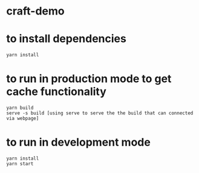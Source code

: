 # craft-demo
# to install dependencies
    yarn install

# to run in production mode to get cache functionality
    yarn build
    serve -s build [using serve to serve the the build that can connected via webpage]

# to run in development mode
    yarn install
    yarn start
